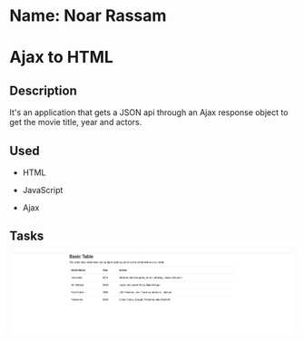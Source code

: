 # Name: Noar Rassam

# Ajax to HTML

## Description

It's an application that gets a JSON api through an Ajax response object to get the movie title, year and actors.

## Used

- HTML

- JavaScript

- Ajax

## **Tasks**

![![Tasks]()](https://github.com/noarrassam/ajax-to-html/blob/main/Images/1.png)
